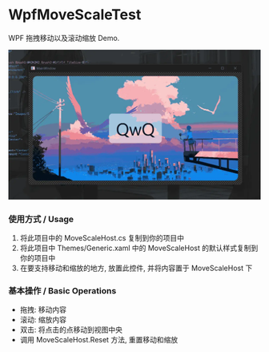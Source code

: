 # WpfMoveScaleTest

WPF 拖拽移动以及滚动缩放 Demo.

![](Assets/demo.webp)

### 使用方式 / Usage

1. 将此项目中的 MoveScaleHost.cs 复制到你的项目中
2. 将此项目中 Themes/Generic.xaml 中的 MoveScaleHost 的默认样式复制到你的项目中
3. 在要支持移动和缩放的地方, 放置此控件, 并将内容置于 MoveScaleHost 下


### 基本操作 / Basic Operations

- 拖拽: 移动内容
- 滚动: 缩放内容
- 双击: 将点击的点移动到视图中央
- 调用 MoveScaleHost.Reset 方法, 重置移动和缩放